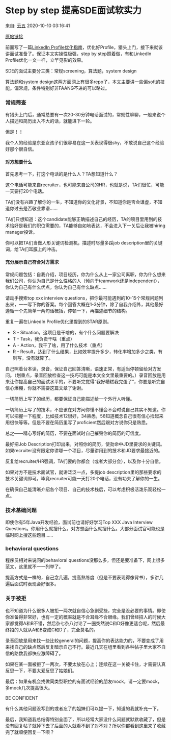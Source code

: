 # Step by step 提高SDE面试软实力

来自: [云五](https://www.douban.com/people/yun5s/?_i=7375418FQMtshO) 2020-10-10 03:16:41

[原帖链接](https://www.douban.com/group/topic/196701977/?_i=7376744FQMtshO)

前面写了一篇[LinkedIn Profile优化指南](https://www.douban.com/group/topic/194306149/)，优化好Profile，猎头上门，接下来就该讲面试准备了。保证本文实操性极强，step by step照着做，有和LinkedIn Profile优化一文一样，立竿见影的效果。

SDE的面试主要分三类：常规screening，算法题，system design

算法题和system design这两方面网上有很多repo了，本文主要讲一些偏soft的技能。偏常规，条件特别好非FAANG不进的可以略过。

### 常规筛查

有猎头上门后，通常总要有一次20-30分钟电话面试的，常规性聊聊，一般来说个人描述和简历出入不大的话，就能进下一轮。

但是！！

我个人的经验是东亚女孩子们很容易在这一关表现得很shy，不敢说自己这个经验好那个很自信。

#### 对方想要什么

首先思考一下，打这个电话的是什么人？TA想知道什么？

这个电话可能来自recruiter，也可能来自公司的HR，也就是说，TA们很忙，可能一天要打20个电话。

TA们没有兴趣了解你的一生，不知道你的文化背景，不知道你是否会谦虚，不知道你过去是否敬业靠谱……

TA们只想知道：这个candidate能够正确描述自己的经历，TA的项目里用到的技术恰好是我们的职位需要的，TA能够自如地表达，不会进入下一关后让我被hiring manager投诉。

你可以把TA们当做人形关键词检测机，描述时尽量多踩job description里的关键词，给TA们耳膜上的冲击。

#### 充分展示自己符合对方需求

常规问题包括：自我介绍，项目经历，你为什么从上一家公司离职，你为什么想来我们公司，你认为自己是什么性格的人（倾向于teamwork还是independent），你认为自己有什么优点，你认为自己有什么缺点……

请动手搜索top xxx interview questions，把你最可能遇到的10-15个常规问题列出来，一一写下你的答案。每个回答大概在1-3分钟，除了自我介绍外，其他最好遵循一个先简单一两句话概括，停顿一下，再描述细节的结构。

重复一遍在LinkedIn Profile优化里提到的STAR原则。

- S - Situation，这项目是干啥的，有个什么问题要解决
- T - Task，我负责干啥（重点）
- A - Action，我干了啥，用了什么技术（重点）
- R - Result，达到了什么结果，比如效率提升多少，转化率增加多少之类，有则写，没有就算了。

自己照着台本读，录音，保证自己回答清晰，语速正常，有适当停顿留给对方发问。（划重点，录音回放检查这一技巧可能是本文全文里最重要的。）录音回放是用来让你提高自己的面试水平的，不要听完觉得“我好糟糕我完蛋了”，你要是听完自信心爆棚，你就不需要这篇文章了谢谢。

一切简历上写了的经历，都要保证自己能描述给一个外行人听懂。

一切简历上写了的技术，不应该在对方问你懂不懂会不会时说自己其实不知道。你可以把握一下程度，比如技术12很好，34熟悉，56知道概念自己很有信心捡起来用很快等等。但是不要在简历里写了proficient然后跟对方说你只是熟悉。

总之——精心写好的简历，不要在面试时自己摧毁你的简历的可信度。

最好把Job Description打印出来，对照你的简历，使劲命中JD里要求的关键词。如果recruiter没有限定你讲哪一个项目，尽量讲用到的技术和JD要求最接近的。

反复给recruiter/HR强调，TA们要的你都会（或者大部分会），以及你十分自信。

如果对方不是技术面试官，就讲泛泛一点，多提job description里的那些要求的技术关键词即可。毕竟recruiter可能一天打20个电话，没有功夫了解你的一生。

在确保自己能清晰介绍各个项目、自己的技术栈后，可以考虑积极活泼乐观轻松一点。

### 技术基础问题

即使你有5年Java开发经验，面试前也请好好学习Top XXX Java Interview Questions。你用什么就搜什么，对方想面什么就搜什么。大部分面试官可能也是临时网上搜这些题目……

### behavioral questions

程序员相对来说问的behavioral questions没那么多，但还是要准备下，网上很多范文，这里就不一一列举了。

提高方式是一样的，自己念几遍，提高熟练度（但是不要表现得像背书），多讲几遍后面试时表现会好很多。

### 关于被拒

也不知道为什么很多人被拒一两次就自信心急剧受挫，完全是没必要的事情。即使你准备得非常好，也有一定的概率就是不合耳缘不合眼缘。我们曾经招人的时候大家都觉得A和B不错，然后杂七杂八讨论了一圈突然说C和D好像更适合呢，然后最终招的人就从A和B变成C和D了，完全莫名的。

录音回放是用来找一些比较general的问题，提高你的表达能力的，不要变成了用来找自己的缺点然后反复暗示自己不行。最近几天在组里看到各种帖子里大家不自信的路数我都快应激障碍了。

如果在某一面被拒了一两次，不要太放在心上；连续在这一关被卡住，才需要认真反思一下，不要太爱反思了姑娘们。

最后：如果有机会找做同类型职位的有面试经验的朋友mock，请一定要mock，多mock几次提高很大。

BE CONFIDENT

有什么其他问题没写到的或者忘了的姐妹们可以提一下，知道的我就补充一下。

最后，我知道我总结得特别全面了，所以经常大家没什么问题就默默收藏了，但是没有回复帖子就掉下去了后面的人就看不到了对不对？所以你都看到这里来了收藏完了就顺便回复一下呗？
